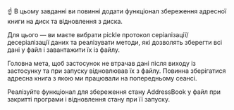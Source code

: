 ☝ В цьому завданні ви повинні додати функціонал збереження адресної книги на диск та відновлення з диска.


Для цього — ви маєте вибрати pickle протокол серіалізації/десеріалізації даних та реалізувати методи, які дозволять зберегти всі дані у файл і завантажити їх із файлу.

Головна мета, щоб застосунок не втрачав дані після виходу із застосунку та при запуску відновлював їх з файлу. Повинна зберігатися адресна книга з якою ми працювали на попередньому сеансі.

Реалізуйте функціонал для збереження стану AddressBook у файл при закритті програми і відновлення стану при її запуску.
